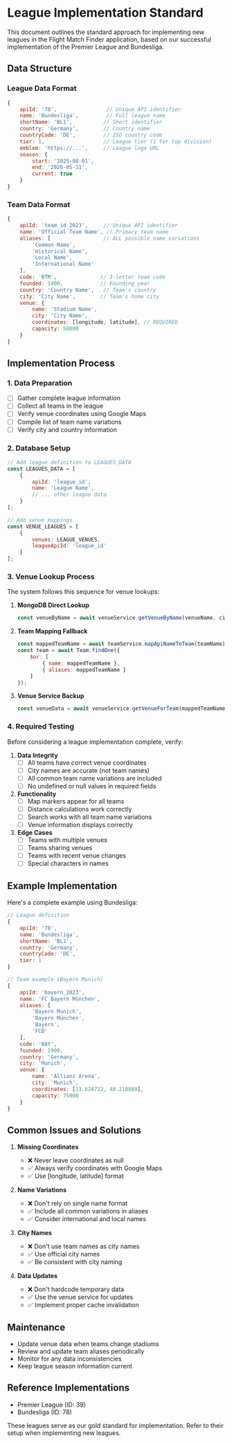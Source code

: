 # League Implementation Standard

This document outlines the standard approach for implementing new leagues in the Flight Match Finder application, based on our successful implementation of the Premier League and Bundesliga.

## Data Structure

### League Data Format
```javascript
{
    apiId: '78',                // Unique API identifier
    name: 'Bundesliga',         // Full league name
    shortName: 'BL1',          // Short identifier
    country: 'Germany',        // Country name
    countryCode: 'DE',         // ISO country code
    tier: 1,                   // League tier (1 for top division)
    emblem: 'https://...',     // League logo URL
    season: {
        start: '2025-08-01',
        end: '2026-05-31',
        current: true
    }
}
```

### Team Data Format
```javascript
{
    apiId: 'team_id_2023',     // Unique API identifier
    name: 'Official Team Name', // Primary team name
    aliases: [                 // ALL possible name variations
        'Common Name',
        'Historical Name',
        'Local Name',
        'International Name'
    ],
    code: 'BTM',              // 3-letter team code
    founded: 1900,            // Founding year
    country: 'Country Name',   // Team's country
    city: 'City Name',        // Team's home city
    venue: {
        name: 'Stadium Name',
        city: 'City Name',
        coordinates: [longitude, latitude], // REQUIRED
        capacity: 50000
    }
}
```

## Implementation Process

### 1. Data Preparation
- [ ] Gather complete league information
- [ ] Collect all teams in the league
- [ ] Verify venue coordinates using Google Maps
- [ ] Compile list of team name variations
- [ ] Verify city and country information

### 2. Database Setup
```javascript
// Add league definition to LEAGUES_DATA
const LEAGUES_DATA = [
    {
        apiId: 'league_id',
        name: 'League Name',
        // ... other league data
    }
];

// Add venue mappings
const VENUE_LEAGUES = [
    { 
        venues: LEAGUE_VENUES,
        leagueApiId: 'league_id'
    }
];
```

### 3. Venue Lookup Process
The system follows this sequence for venue lookups:

1. **MongoDB Direct Lookup**
   ```javascript
   const venueByName = await venueService.getVenueByName(venueName, city);
   ```

2. **Team Mapping Fallback**
   ```javascript
   const mappedTeamName = await teamService.mapApiNameToTeam(teamName);
   const team = await Team.findOne({ 
       $or: [
           { name: mappedTeamName },
           { aliases: mappedTeamName }
       ]
   });
   ```

3. **Venue Service Backup**
   ```javascript
   const venueData = await venueService.getVenueForTeam(mappedTeamName);
   ```

### 4. Required Testing

Before considering a league implementation complete, verify:

1. **Data Integrity**
   - [ ] All teams have correct venue coordinates
   - [ ] City names are accurate (not team names)
   - [ ] All common team name variations are included
   - [ ] No undefined or null values in required fields

2. **Functionality**
   - [ ] Map markers appear for all teams
   - [ ] Distance calculations work correctly
   - [ ] Search works with all team name variations
   - [ ] Venue information displays correctly

3. **Edge Cases**
   - [ ] Teams with multiple venues
   - [ ] Teams sharing venues
   - [ ] Teams with recent venue changes
   - [ ] Special characters in names

## Example Implementation

Here's a complete example using Bundesliga:

```javascript
// League definition
{
    apiId: '78',
    name: 'Bundesliga',
    shortName: 'BL1',
    country: 'Germany',
    countryCode: 'DE',
    tier: 1
}

// Team example (Bayern Munich)
{
    apiId: 'bayern_2023',
    name: 'FC Bayern München',
    aliases: [
        'Bayern Munich',
        'Bayern München',
        'Bayern',
        'FCB'
    ],
    code: 'BAY',
    founded: 1900,
    country: 'Germany',
    city: 'Munich',
    venue: {
        name: 'Allianz Arena',
        city: 'Munich',
        coordinates: [11.624722, 48.218889],
        capacity: 75000
    }
}
```

## Common Issues and Solutions

1. **Missing Coordinates**
   - ❌ Never leave coordinates as null
   - ✅ Always verify coordinates with Google Maps
   - ✅ Use [longitude, latitude] format

2. **Name Variations**
   - ❌ Don't rely on single name format
   - ✅ Include all common variations in aliases
   - ✅ Consider international and local names

3. **City Names**
   - ❌ Don't use team names as city names
   - ✅ Use official city names
   - ✅ Be consistent with city naming

4. **Data Updates**
   - ❌ Don't hardcode temporary data
   - ✅ Use the venue service for updates
   - ✅ Implement proper cache invalidation

## Maintenance

- Update venue data when teams change stadiums
- Review and update team aliases periodically
- Monitor for any data inconsistencies
- Keep league season information current

## Reference Implementations

- Premier League (ID: 39)
- Bundesliga (ID: 78)

These leagues serve as our gold standard for implementation. Refer to their setup when implementing new leagues. 